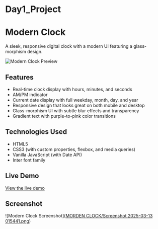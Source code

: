 # Day1_Project
# Modern Clock

A sleek, responsive digital clock with a modern UI featuring a glass-morphism design.

![Modern Clock Preview](https://modernclockit.netlify.app/)

## Features

- Real-time clock display with hours, minutes, and seconds
- AM/PM indicator
- Current date display with full weekday, month, day, and year
- Responsive design that looks great on both mobile and desktop
- Glass-morphism UI with subtle blur effects and transparency
- Gradient text with purple-to-pink color transitions

## Technologies Used

- HTML5
- CSS3 (with custom properties, flexbox, and media queries)
- Vanilla JavaScript (with Date API)
- Inter font family

## Live Demo

[View the live demo](https://modernclockit.netlify.app/)

## Screenshot

![Modern Clock Screenshot]([MORDEN CLOCK/Screenshot 2025-03-13 015441.png](https://github.com/ShahilMd/100Days_JS_Projecs/blob/099fa11da1a0c2ff9f6d84165d260e40ea181c01/MORDEN%20CLOCK/Screenshot%202025-03-13%20015441.png))

